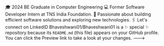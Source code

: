 🎓 2024 BE Graduate in Computer Engineering
💻 Former Software Developer Intern at TNS India Foundation.
🌱 Passionate about building efficient software solutions and exploring new technologies.
🖇 Let's connect on LinkedID
Bhaveshwani01/Bhaveshwani01 is a ✨ special ✨ repository because its `README.md` (this file) appears on your GitHub profile.
You can click the Preview link to take a look at your changes.
--->
